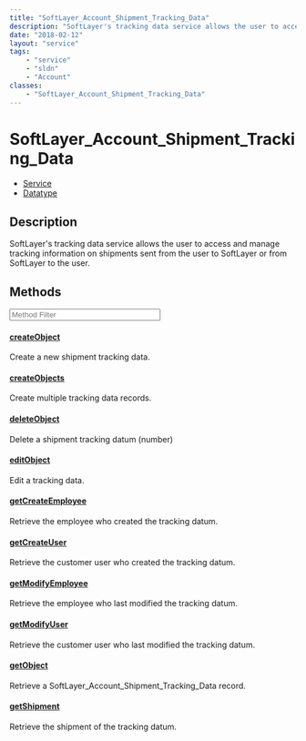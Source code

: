 ```yaml
---
title: "SoftLayer_Account_Shipment_Tracking_Data"
description: "SoftLayer's tracking data service allows the user to access and manage tracking information on shipments sent from the u... "
date: "2018-02-12"
layout: "service"
tags:
    - "service"
    - "sldn"
    - "Account"
classes:
    - "SoftLayer_Account_Shipment_Tracking_Data"
---
```

# SoftLayer_Account_Shipment_Tracking_Data
<div id='service-datatype'>
    <ul id='sldn-reference-tabs'>
    <li id='service'> <a href='/reference/services/SoftLayer_Account_Shipment_Tracking_Data' >Service</a></li>    <li id='datatype'> <a href='/reference/datatypes/SoftLayer_Account_Shipment_Tracking_Data' >Datatype</a></li>
    </ul>
</div>

## Description
SoftLayer's tracking data service allows the user to access and manage tracking information on shipments sent from the user to SoftLayer or from SoftLayer to the user. 



        
<div id="properties" class="content service-content">

## Methods

<div class="view-filters">
    <div class="clearfix">
        <div class="search-input-box">
            <input placeholder="Method Filter" onkeyup="titleSearch(inputId='edit-combine', divId='method-div', elementClass='method-row')" 
                type="text" id="edit-combine" value="" size="30" maxlength="128" class="form-text">
        </div>
    </div>
</div>

<div id="method-div">

<div class="method-row">

#### [createObject](/reference/services/SoftLayer_Account_Shipment_Tracking_Data/createObject)
Create a new shipment tracking data.
</div>

<div class="method-row">

#### [createObjects](/reference/services/SoftLayer_Account_Shipment_Tracking_Data/createObjects)
Create multiple tracking data records.
</div>

<div class="method-row">

#### [deleteObject](/reference/services/SoftLayer_Account_Shipment_Tracking_Data/deleteObject)
Delete a shipment tracking datum (number)
</div>

<div class="method-row">

#### [editObject](/reference/services/SoftLayer_Account_Shipment_Tracking_Data/editObject)
Edit a tracking data.
</div>

<div class="method-row">

#### [getCreateEmployee](/reference/services/SoftLayer_Account_Shipment_Tracking_Data/getCreateEmployee)
Retrieve the employee who created the tracking datum.
</div>

<div class="method-row">

#### [getCreateUser](/reference/services/SoftLayer_Account_Shipment_Tracking_Data/getCreateUser)
Retrieve the customer user who created the tracking datum.
</div>

<div class="method-row">

#### [getModifyEmployee](/reference/services/SoftLayer_Account_Shipment_Tracking_Data/getModifyEmployee)
Retrieve the employee who last modified the tracking datum.
</div>

<div class="method-row">

#### [getModifyUser](/reference/services/SoftLayer_Account_Shipment_Tracking_Data/getModifyUser)
Retrieve the customer user who last modified the tracking datum.
</div>

<div class="method-row">

#### [getObject](/reference/services/SoftLayer_Account_Shipment_Tracking_Data/getObject)
Retrieve a SoftLayer_Account_Shipment_Tracking_Data record.
</div>

<div class="method-row">

#### [getShipment](/reference/services/SoftLayer_Account_Shipment_Tracking_Data/getShipment)
Retrieve the shipment of the tracking datum.
</div>
</div>

</div>

